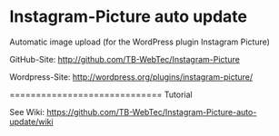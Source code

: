 Instagram-Picture auto update
=============================

Automatic image upload (for the WordPress plugin Instagram Picture)

GitHub-Site: http://github.com/TB-WebTec/Instagram-Picture

Wordpress-Site: http://wordpress.org/plugins/instagram-picture/

=============================
Tutorial

See Wiki: https://github.com/TB-WebTec/Instagram-Picture-auto-update/wiki


